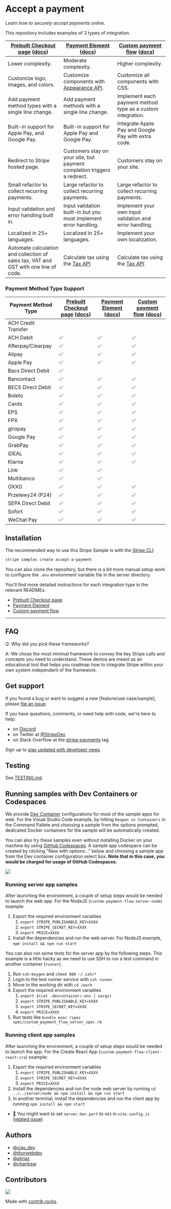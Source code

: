 # Accept a payment

_Learn how to securely accept payments online._

This repository includes examples of 3 types of integration.

|[Prebuilt Checkout page](./prebuilt-checkout-page) ([docs](https://stripe.com/docs/payments/accept-a-payment?ui=checkout))| [Payment Element](./payment-element) ([docs](https://stripe.com/docs/payments/accept-a-payment?platform=web&ui=elements)) | [Custom payment flow](./custom-payment-flow) ([docs](https://stripe.com/docs/payments/accept-card-payments?platform=web&ui=elements)) |
|---|---|---|
| Lower complexity. | Moderate complexity. | Higher complexity. |
| Customize logo, images, and colors. | Customize components with [Appearance API](https://stripe.com/docs/stripe-js/appearance-api). | Customize all components with CSS. |
| Add payment method types with a single line change. | Add payment methods with a single line change. | Implement each payment method type as a custom integration. |
| Built-in support for Apple Pay, and Google Pay. | Built-in support for Apple Pay and Google Pay. | Integrate Apple Pay and Google Pay with extra code.|
| Redirect to Stripe hosted page. | Customers stay on your site, but payment completion triggers a redirect. |Customers stay on your site. |
| Small refactor to collect recurring payments. | Large refactor to collect recurring payments. | Large refactor to collect recurring payments. |
| Input validation and error handling built in. | Input validation built-in but you must implement error handling. | Implement your own input validation and error handling. |
| Localized in 25+ languages. | Localized in 25+ languages. |Implement your own localization. |
| Automate calculation and collection of sales tax, VAT and GST with one line of code. | Calculate tax using the [Tax API](https://stripe.com/docs/tax/custom) | Calculate tax using the [Tax API](https://stripe.com/docs/tax/custom) |


### Payment Method Type Support

|Payment Method Type | [Prebuilt Checkout page](./prebuilt-checkout-page) ([docs](https://stripe.com/docs/payments/accept-a-payment?ui=checkout))| [Payment Element](./payment-element) ([docs](https://stripe.com/docs/payments/accept-a-payment?platform=web&ui=elements)) | [Custom payment flow](./custom-payment-flow) ([docs](https://stripe.com/docs/payments/accept-card-payments?platform=web&ui=elements)) |
|---|---|---|---|
|ACH Credit Transfer|  |  | |
|ACH Debit| ✅ | ✅ | ✅ |
|Afterpay/Clearpay| ✅ | ✅ | ✅ |
|Alipay| ✅ | ✅ | ✅ |
|Apple Pay| ✅ | ✅ | ✅ |
|Bacs Direct Debit| ✅ |  |  |
|Bancontact| ✅ | ✅ | ✅ |
|BECS Direct Debit| ✅ | ✅ | ✅ |
|Boleto| ✅ | ✅ | ✅ |
|Cards| ✅ | ✅ | ✅ |
|EPS| ✅ | ✅ | ✅ |
|FPX| ✅ | ✅ | ✅ |
|giropay| ✅ | ✅ | ✅ |
|Google Pay| ✅ | ✅ | ✅ |
|GrabPay| ✅ | ✅ | ✅ |
|iDEAL| ✅ | ✅ | ✅ |
|Klarna| ✅ | ✅ | ✅ |
|Link| ✅ | ✅ |  |
|Multibanco| ✅ | ✅ |  |
|OXXO| ✅ | ✅ | ✅ |
|Przelewy24 (P24)| ✅ | ✅ | ✅ |
|SEPA Direct Debit| ✅ | ✅ | ✅ |
|Sofort| ✅ | ✅ | ✅ |
|WeChat Pay| ✅ | ✅ | ✅ |


## Installation

The recommended way to use this Stripe Sample is with the [Stripe CLI](https://stripe.com/docs/stripe-cli#install):

```sh
stripe samples create accept-a-payment
```

You can also clone the repository, but there is a bit more manual setup work to
configure the `.env` environment variable file in the server directory.

You'll find more detailed instructions for each integration type in the
relevant READMEs:

- [Prebuilt Checkout page](./prebuilt-checkout-page/README.md)
- [Payment Element](./payment-element/README.md)
- [Custom payment flow](./custom-payment-flow/README.md)

---
## FAQ

Q: Why did you pick these frameworks?

A: We chose the most minimal framework to convey the key Stripe calls and
concepts you need to understand. These demos are meant as an educational tool
that helps you roadmap how to integrate Stripe within your own system
independent of the framework.

## Get support

If you found a bug or want to suggest a new [feature/use case/sample], please [file an issue](../../issues).

If you have questions, comments, or need help with code, we're here to help:
- on [Discord](https://stripe.com/go/developer-chat)
- on Twitter at [@StripeDev](https://twitter.com/StripeDev)
- on Stack Overflow at the [stripe-payments](https://stackoverflow.com/tags/stripe-payments/info) tag

Sign up to [stay updated with developer news](https://go.stripe.global/dev-digest).


## Testing

See [TESTING.md](./TESTING.md).

## Running samples with Dev Containers or Codespaces

We provide [Dev Container](https://containers.dev/) configurations for most of the sample apps for web. For the Visual Studio Code example, by hitting `Reopen in Containers` in the Command Pallete and choosing a sample from the options prompted, dedicated Docker containers for the sample will be automatically created.

You can also try these samples even without installing Docker on your machine by using [GitHub Codespaces](https://github.com/features/codespaces). A sample app codespace can be created by clicking "New with options..." below and choosing a sample app from the Dev container configuration select box. **Note that in this case, you would be charged for usage of GitHub Codespaces.**

![](https://github.com/stripe-samples/accept-a-payment/assets/43346/9db4688c-a71d-4624-80f1-4b79c5cae44d)

### Running server app samples

After launching the environment, a couple of setup steps would be needed to launch the web app. For the NodeJS (`custom-payment-flow-server-node`) example:

1. Export the required environment variables
    1. `export STRIPE_PUBLISHABLE_KEY=XXXX`
    2. `export STRIPE_SECRET_KEY=XXXX`
    3. `export PRICE=XXXX`
2. Install the dependencies and run the web server. For NodeJS example, `npm install && npm run start`

You can also run some tests for the server app by the following steps. This example is a little hacky as we need to use SSH to run a test command in another container (`runner`).

1. Run `ssh-keygen` and `chmod 600 ~/.ssh/*`
2. Login to the test runner service with `ssh runner`
3. Move to the working dir with `cd /work`
4. Export the required environment variables
    1. `export $(cat .devcontainer/.env | xargs)`
    2. `export STRIPE_PUBLISHABLE_KEY=XXXX`
    3. `export STRIPE_SECRET_KEY=XXXX`
    4. `export PRICE=XXXX`
5. Run tests like `bundle exec rspec spec/custom_payment_flow_server_spec.rb `

### Running client app samples

After launching the environment, a couple of setup steps would be needed to launch the app. For the Create React App (`custom-payment-flow-client-react-cra`) example:

1. Export the required environment variables
    1. `export STRIPE_PUBLISHABLE_KEY=XXXX`
    2. `export STRIPE_SECRET_KEY=XXXX`
    3. `export PRICE=XXXX`
2. Install the dependencies and run the node web server by running `cd ../../server/node && npm install && npm run start`
3. In another terminal, install the dependencies and run the client app by running `npm install && npm start`
  * :memo: You might want to set `server.hmr.port` to `443` in `vite.config.js` ([related issue](https://github.com/vitejs/vite/issues/4259))

## Authors

- [@cjav_dev](https://twitter.com/cjav_dev)
- [@thorwebdev](https://twitter.com/thorwebdev)
- [@aliriaz](https://github.com/aliriaz-stripe)
- [@charlesw](https://twitter.com/charlesw_dev)

## Contributors

<a href="https://github.com/stripe-samples/accept-a-payment/graphs/contributors">
  <img src="https://contrib.rocks/image?repo=stripe-samples/accept-a-payment" />
</a>

Made with [contrib.rocks](https://contrib.rocks).
